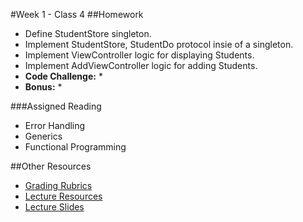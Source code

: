 #Week 1 - Class 4
##Homework
* Define StudentStore singleton.
* Implement StudentStore, StudentDo protocol insie of a singleton.
* Implement ViewController logic for displaying Students.
* Implement AddViewController logic for adding Students.
* **Code Challenge:**
  *
* **Bonus:**
  *

###Assigned Reading
* Error Handling
* Generics
* Functional Programming

##Other Resources
* [Grading Rubrics](../../Resources/)
* [Lecture Resources](lecture/)
* [Lecture Slides](https://www.icloud.com/keynote/000gktvjdKKvbst_0KAXH4cgw#Week1_Day4)